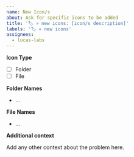 ```yaml
---
name: New Icon/s
about: Ask for specific icons to be added
title: '🏷️ » new icons: [icon/s description]'
labels: '🏷️ » new icons'
assignees:
  - lucas-labs
---
```


**Icon Type**

- [ ] Folder
- [ ] File

**Folder Names**

<!-- delete if not applicable -->

- ...

**File Names**

<!-- delete if not applicable -->

- ...

**Additional context**

<!-- delete if not applicable -->

Add any other context about the problem here.
